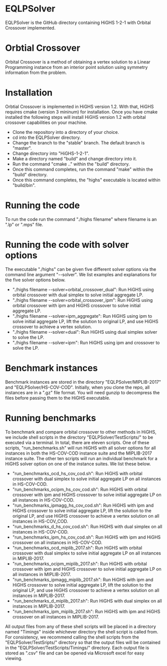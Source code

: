 # EQLPSolver
EQLPSolver is the GitHub directory containing HiGHS 1-2-1 with Orbital Crossover implemented.

# Orbtial Crossover
Orbital Crossover is a method of obtaining a vertex solution to a Linear Programming instance from an interior point solution using symmetry information from the problem.

# Installation
Orbtial Crossover is implemented in HiGHS version 1.2.  With that, HiGHS requires cmake (version 3 mininum) for installation.  Once you have cmake installed the following steps will install HiGHS version 1.2 with orbital crossover capabilities on your machine.
* Clone the repository into a directory of your choice.
* cd into the EQLPSolver directory.
* Change the branch to the "stable" branch.  The default branch is "master".
* Change directory into "HiGHS-1-2-1".
* Make a directory named "build" and change directory into it.
* Run the command "cmake .." within the "build" directory.
* Once this command completes, run the command "make" within the "build" directory. 
* Once this command completes, the "highs" executable is located within "build/bin".

# Running the code
To run the code run the command "./highs filename" where filename is an ".lp" or ".mps" file.

# Running the code with solver options
The executable "./highs" can be given five different solver options via the command line argument "--solver". We list examples and explanations for the five solver options below.
* "./highs filename --solver=orbital_crossover_dual": Run HiGHS using orbital crossover with dual simplex to solve initial aggregate LP.
* "./highs filename --solver=orbital_crossover_ipm": Run HiGHS using orbital crossover with ipm and HiGHS crossover to solve initial aggregate LP.
* "./highs filename --solver=ipm_aggregate": Run HiGHS using ipm to solve initial aggregate LP, lift the solution to original LP, and use HiGHS crossover to achieve a vertex solution.
* "./highs filename --solver=dual": Run HiGHS using dual simplex solver to solve the LP.
* "./highs filename --solver=ipm": Run HiGHS using ipm and crossover to solve the LP.

# Benchmark instances
Benchmark instances are stored in the directory "EQLPSolver/MIPLIB-2017" and "EQLPSolver/HS-COV-COD".  Initially, when you clone the repo, all instances are in a ".gz" file format.  You will need gunzip to decompress the files before passing them to the HiGHS executable.

# Running benchmarks
To benchmark and compare orbital crossover to other methods in HiGHS, we include shell scripts in the directory "EQLPSolver/TestScripts/" to be executed via a terminal.  In total, there are eleven scripts.  One of these scripts, "run_benchmarks.sh" will run HiGHS with all solver options for all instances in both the HS-COV-COD instance suite and the MIPLIB-2017 instance suite.  The other ten scripts will run an individual benchmark for a HiGHS solver option on one of the instance suites.  We list these below.
* "run_benchmarks_ocd_hs_cov_cod.sh": Run HiGHS with orbital crossover with dual simplex to solve initial aggregate LP on all instances in HS-COV-COD.
* "run_benchmarks_ocipm_hs_cov_cod.sh": Run HiGHS with orbital crossover with ipm and HiGHS crossover to solve initial aggregate LP on all instances in HS-COV-COD.
* "run_benchmarks_ipmagg_hs_cov_cod.sh": Run HiGHS with ipm and HiGHS crossover to solve initial aggregate LP, lift the solution to the original LP, and use HiGHS crossover to achieve a vertex solution on all instances in HS-COV_COD.
* "run_benchmarks_d_hs_cov_cod.sh": Run HiGHS with dual simplex on all instances in HS-COV-COD.
* "run_benchmarks_ipm_hs_cov_cod.sh": Run HiGHS with ipm and HiGHS crossover on all instances in HS-COV-COD.
* "run_benchmarks_ocd_miplib_2017.sh": Run HiGHS with orbital crossover with dual simplex to solve initial aggregate LP on all instances in MIPLIB-2017.
* "run_benchmarks_ocipm_miplib_2017.sh": Run HiGHS with orbital crossover with ipm and HiGHS crossover to solve initial aggregate LP on all instances in MIPLIB-2017.
* "run_benchmarks_ipmagg_miplib_2017.sh": Run HiGHS with ipm and HiGHS crossover to solve initial aggregate LP, lift the solution to the original LP, and use HiGHS crossover to achieve a vertex solution on all instances in MIPLIB-2017.
* "run_benchmarks_d_miplib_2017.sh": Run HiGHS with dual simplex on all instances in MIPLIB-2017.
* "run_benchmarks_ipm_miplib_2017.sh": Run HiGHS with ipm and HiGHS crossover on all instances in MIPLIB-2017.

All output files from any of these shell scripts will be placed in a directory named "Timings" inside whichever directory the shell script is called from.  For consistency, we recommend calling the shell scripts from the "EQLPSolver/TestSripts/" directory so that the output files will be contained in the "EQLPSolver/TestScripts/Timings/" directory.  Each output file is stored as ".csv" file and can be opened via Microsoft excel for easy viewing.  

